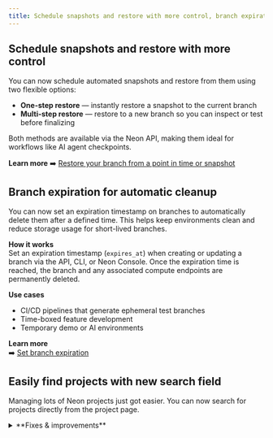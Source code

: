 ```yaml
---
title: Schedule snapshots and restore with more control, branch expiration, and project search
---
```


## Schedule snapshots and restore with more control

You can now schedule automated snapshots and restore from them using two flexible options:

- **One-step restore** — instantly restore a snapshot to the current branch
- **Multi-step restore** — restore to a new branch so you can inspect or test before finalizing

Both methods are available via the Neon API, making them ideal for workflows like AI agent checkpoints.

**Learn more**
➡️ [Restore your branch from a point in time or snapshot](/docs/guides/backup-restore)

## Branch expiration for automatic cleanup

You can now set an expiration timestamp on branches to automatically delete them after a defined time. This helps keep environments clean and reduce storage usage for short-lived branches.

**How it works**  
Set an expiration timestamp (`expires_at`) when creating or updating a branch via the API, CLI, or Neon Console. Once the expiration time is reached, the branch and any associated compute endpoints are permanently deleted.

**Use cases**

- CI/CD pipelines that generate ephemeral test branches
- Time-boxed feature development
- Temporary demo or AI environments

**Learn more**  
➡️ [Set branch expiration](/docs/guides/branch-expiration)

## Easily find projects with new search field

Managing lots of Neon projects just got easier. You can now search for projects directly from the project page.

<details>

<summary>**Fixes & improvements**</summary>

- **Neon Console**
  - [Console improvements and fixes]

- **Drizzle Studio update**

  The Drizzle Studio integration that powers the **Tables** page in the Neon Console has been updated to version 1.2.3. For the latest improvements and fixes, see the [Neon Drizzle Studio Integration Changelog](https://github.com/neondatabase/neon-drizzle-studio-changelog/blob/main/CHANGELOG.md).

- **Fixes**
  - [Bug fixes and improvements]

</details>
